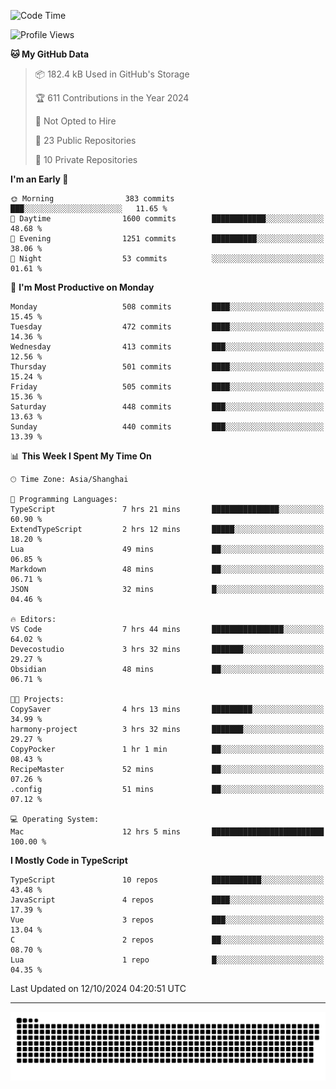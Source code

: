 <!--
<picture>
  <source
    srcset="https://github-readme-stats.vercel.app/api?username=kevinxft&show_icons=true&theme=dark"
    media="(prefers-color-scheme: dark)"
  />
  <source
    srcset="https://github-readme-stats.vercel.app/api?username=kevinxft&show_icons=true"
    media="(prefers-color-scheme: light), (prefers-color-scheme: no-preference)"
  />
  <img src="https://github-readme-stats.vercel.app/api?username=kevinxft&show_icons=true" />
</picture>
-->

<!--START_SECTION:waka-->
![Code Time](http://img.shields.io/badge/Code%20Time-2%2C664%20hrs%2015%20mins-blue)

![Profile Views](http://img.shields.io/badge/Profile%20Views-0-blue)

**🐱 My GitHub Data** 

> 📦 182.4 kB Used in GitHub's Storage 
 > 
> 🏆 611 Contributions in the Year 2024
 > 
> 🚫 Not Opted to Hire
 > 
> 📜 23 Public Repositories 
 > 
> 🔑 10 Private Repositories 
 > 
**I'm an Early 🐤** 

```text
🌞 Morning                383 commits         ███░░░░░░░░░░░░░░░░░░░░░░   11.65 % 
🌆 Daytime                1600 commits        ████████████░░░░░░░░░░░░░   48.68 % 
🌃 Evening                1251 commits        ██████████░░░░░░░░░░░░░░░   38.06 % 
🌙 Night                  53 commits          ░░░░░░░░░░░░░░░░░░░░░░░░░   01.61 % 
```
📅 **I'm Most Productive on Monday** 

```text
Monday                   508 commits         ████░░░░░░░░░░░░░░░░░░░░░   15.45 % 
Tuesday                  472 commits         ████░░░░░░░░░░░░░░░░░░░░░   14.36 % 
Wednesday                413 commits         ███░░░░░░░░░░░░░░░░░░░░░░   12.56 % 
Thursday                 501 commits         ████░░░░░░░░░░░░░░░░░░░░░   15.24 % 
Friday                   505 commits         ████░░░░░░░░░░░░░░░░░░░░░   15.36 % 
Saturday                 448 commits         ███░░░░░░░░░░░░░░░░░░░░░░   13.63 % 
Sunday                   440 commits         ███░░░░░░░░░░░░░░░░░░░░░░   13.39 % 
```


📊 **This Week I Spent My Time On** 

```text
🕑︎ Time Zone: Asia/Shanghai

💬 Programming Languages: 
TypeScript               7 hrs 21 mins       ███████████████░░░░░░░░░░   60.90 % 
ExtendTypeScript         2 hrs 12 mins       █████░░░░░░░░░░░░░░░░░░░░   18.20 % 
Lua                      49 mins             ██░░░░░░░░░░░░░░░░░░░░░░░   06.85 % 
Markdown                 48 mins             ██░░░░░░░░░░░░░░░░░░░░░░░   06.71 % 
JSON                     32 mins             █░░░░░░░░░░░░░░░░░░░░░░░░   04.46 % 

🔥 Editors: 
VS Code                  7 hrs 44 mins       ████████████████░░░░░░░░░   64.02 % 
Devecostudio             3 hrs 32 mins       ███████░░░░░░░░░░░░░░░░░░   29.27 % 
Obsidian                 48 mins             ██░░░░░░░░░░░░░░░░░░░░░░░   06.71 % 

🐱‍💻 Projects: 
CopySaver                4 hrs 13 mins       █████████░░░░░░░░░░░░░░░░   34.99 % 
harmony-project          3 hrs 32 mins       ███████░░░░░░░░░░░░░░░░░░   29.27 % 
CopyPocker               1 hr 1 min          ██░░░░░░░░░░░░░░░░░░░░░░░   08.43 % 
RecipeMaster             52 mins             ██░░░░░░░░░░░░░░░░░░░░░░░   07.26 % 
.config                  51 mins             ██░░░░░░░░░░░░░░░░░░░░░░░   07.12 % 

💻 Operating System: 
Mac                      12 hrs 5 mins       █████████████████████████   100.00 % 
```

**I Mostly Code in TypeScript** 

```text
TypeScript               10 repos            ███████████░░░░░░░░░░░░░░   43.48 % 
JavaScript               4 repos             ████░░░░░░░░░░░░░░░░░░░░░   17.39 % 
Vue                      3 repos             ███░░░░░░░░░░░░░░░░░░░░░░   13.04 % 
C                        2 repos             ██░░░░░░░░░░░░░░░░░░░░░░░   08.70 % 
Lua                      1 repo              █░░░░░░░░░░░░░░░░░░░░░░░░   04.35 % 
```




 Last Updated on 12/10/2024 04:20:51 UTC
<!--END_SECTION:waka-->

---

<picture>
  <source media="(prefers-color-scheme: dark)" srcset="https://raw.githubusercontent.com/kevinxft/kevinxft/output/github-contribution-grid-snake-dark.svg">
  <source media="(prefers-color-scheme: light)" srcset="https://raw.githubusercontent.com/kevinxft/kevinxft/output/github-contribution-grid-snake.svg">
  <img alt="github contribution grid snake animation" src="https://raw.githubusercontent.com/kevinxft/kevinxft/output/github-contribution-grid-snake.svg">
</picture>